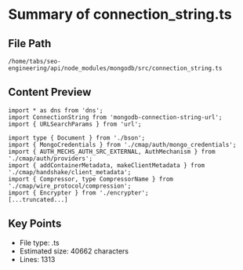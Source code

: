 # Summary of connection_string.ts
  
## File Path
`/home/tabs/seo-engineering/api/node_modules/mongodb/src/connection_string.ts`

## Content Preview
```
import * as dns from 'dns';
import ConnectionString from 'mongodb-connection-string-url';
import { URLSearchParams } from 'url';

import type { Document } from './bson';
import { MongoCredentials } from './cmap/auth/mongo_credentials';
import { AUTH_MECHS_AUTH_SRC_EXTERNAL, AuthMechanism } from './cmap/auth/providers';
import { addContainerMetadata, makeClientMetadata } from './cmap/handshake/client_metadata';
import { Compressor, type CompressorName } from './cmap/wire_protocol/compression';
import { Encrypter } from './encrypter';
[...truncated...]
```

## Key Points
- File type: .ts
- Estimated size: 40662 characters
- Lines: 1313
